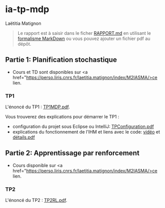 # ia-tp-mdp
Laëtitia Matignon

> Le rapport est à saisir dans le ficher [RAPPORT.md](RAPPORT.md) en utilisant le [formalisme MarkDown](https://guides.github.com/features/mastering-markdown/) ou vous pouvez ajouter un fichier pdf au dépôt.

## Partie 1: Planification stochastique


- Cours et TD sont disponibles sur <a href="https://perso.liris.cnrs.fr/laetitia.matignon/index/M2IASMA/>ce lien</a>.

### TP1

L'énoncé du TP1 : [TP1MDP.pdf](TP1MDP.pdf).

Vous trouverez des explications pour démarrer le TP1 :
- configuration du projet sous Eclipse ou IntelliJ: [TPConfiguration.pdf](TPConfiguration.pdf)
- explications du fonctionnement de l'IHM et liens avec le code:  <a href="https://www.youtube.com/watch?v=4fbgdMTJeRk">vidéo</a> et  [détails.pdf](TP1MDP-details.jpg)


## Partie 2: Apprentissage par renforcement

- Cours disponible sur <a href="https://perso.liris.cnrs.fr/laetitia.matignon/index/M2IASMA/>ce lien</a>.


### TP2

L'énoncé du TP2 : [TP2RL.pdf](TP2RL.pdf).
